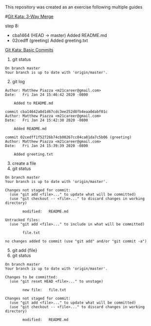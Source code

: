 This repository was created as an exercise following multiple guides

#[Git Kata: 3-Way Merge](https://github.com/praqma-training/git-katas/tree/master/3-way-merge)

step 8:
* cba1464 (HEAD -> master) Added README.md
* 02cedff (greeting) Added greeting.txt

[Git Kata: Basic Commits](https://github.com/praqma-training/git-katas/tree/master/basic-commits)

1. git status
```
On branch master
Your branch is up to date with 'origin/master'.
```
2. git log
```
Author: Matthew Piazza <m21career@gmail.com>
Date:   Fri Jan 24 15:46:42 2020 -0800

    Added to README.md

commit cba14642a0d1d67cdc3ee252d8fb4eaa0dabf01c
Author: Matthew Piazza <m21career@gmail.com>
Date:   Fri Jan 24 15:42:30 2020 -0800

    Added README.md

commit 02cedff1f52726b74cb00267cc04ca81da7c5b06 (greeting)
Author: Matthew Piazza <m21career@gmail.com>
Date:   Fri Jan 24 15:39:39 2020 -0800

    Added greeting.txt
```
3. create a file
4. git status
```
On branch master
Your branch is up to date with 'origin/master'.

Changes not staged for commit:
  (use "git add <file>..." to update what will be committed)
  (use "git checkout -- <file>..." to discard changes in working directory)

        modified:   README.md

Untracked files:
  (use "git add <file>..." to include in what will be committed)

        file.txt

no changes added to commit (use "git add" and/or "git commit -a")
```
5. git add {file}
6. git status
```
On branch master
Your branch is up to date with 'origin/master'.

Changes to be committed:
  (use "git reset HEAD <file>..." to unstage)

        new file:   file.txt

Changes not staged for commit:
  (use "git add <file>..." to update what will be committed)
  (use "git checkout -- <file>..." to discard changes in working directory)

        modified:   README.md
```

